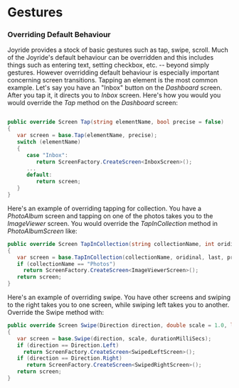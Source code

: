 # Gestures

### Overriding Default Behaviour

Joyride provides a stock of basic gestures such as tap, swipe, scroll.  Much of the Joyride's default behaviour can be overridden and this includes things such as entering text, setting checkbox, etc. -- beyond simply gestures.  However overridding default behaviour is especially important concerning screen transitions.  Tapping an element is the most common example.   Let's say you have an "Inbox" button on the *Dashboard* screen.  After you tap it, it directs you to *Inbox* screen.  Here's how you would you would override the *Tap* method on the *Dashboard* screen:
   ```csharp
   
   public override Screen Tap(string elementName, bool precise = false)
   {
      var screen = base.Tap(elementName, precise);
      switch (elementName)
      {
         case "Inbox":
            return ScreenFactory.CreateScreen<InboxScreen>();
         ...
         default:
            return screen;
      }
   }
   ```

Here's an example of overriding tapping for collection.  You have a *PhotoAlbum* screen and tapping on one of the photos takes you to the *ImageViewer* screen.  You would override the *TapInCollection* method in *PhotoAlbumScreen* like:
   ```csharp
   public override Screen TapInCollection(string collectionName, int oridinal = 1, bool last = false, bool precise = false)
   {
      var screen = base.TapInCollection(collectionName, oridinal, last, precise);
      if (collectionName == "Photos")
        return ScreenFactory.CreateScreen<ImageViewerScreen>();
      return screen;
   }
   ```

Here's an example of overriding swipe.  You have other screens and swiping to the right takes you to one screen, while swiping left takes you to another.  Override the Swipe method with:
   ```csharp
   public override Screen Swipe(Direction direction, double scale = 1.0, long durationMilliSecs = 500)
   {
      var screen = base.Swipe(direction, scale, durationMilliSecs);
      if (direction == Direction.Left)
        return ScreenFactory.CreateScreen<SwipedLeftScreen>();
      if (direction == Direction.Right)
         return ScreenFactory.CreateScreen<SwipedRightScreen>();
      return screen;
   }   
   ```
